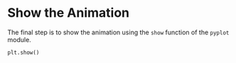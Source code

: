 # Show the Animation

The final step is to show the animation using the `show` function of the `pyplot` module.

```python
plt.show()
```

#
